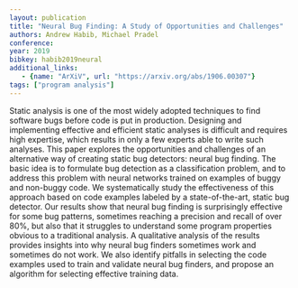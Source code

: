 ```yaml
---
layout: publication
title: "Neural Bug Finding: A Study of Opportunities and Challenges"
authors: Andrew Habib, Michael Pradel
conference: 
year: 2019
bibkey: habib2019neural
additional_links:
   - {name: "ArXiV", url: "https://arxiv.org/abs/1906.00307"}
tags: ["program analysis"]
---
```

Static analysis is one of the most widely adopted techniques to find software bugs before code is put in production. Designing and implementing effective and efficient static analyses is difficult and requires high expertise, which results in only a few experts able to write such analyses. This paper explores the opportunities and challenges of an alternative way of creating static bug detectors: neural bug finding. The basic idea is to formulate bug detection as a classification problem, and to address this problem with neural networks trained on examples of buggy and non-buggy code. We systematically study the effectiveness of this approach based on code examples labeled by a state-of-the-art, static bug detector. Our results show that neural bug finding is surprisingly effective for some bug patterns, sometimes reaching a precision and recall of over 80%, but also that it struggles to understand some program properties obvious to a traditional analysis. A qualitative analysis of the results provides insights into why neural bug finders sometimes work and sometimes do not work. We also identify pitfalls in selecting the code examples used to train and validate neural bug finders, and propose an algorithm for selecting effective training data. 
